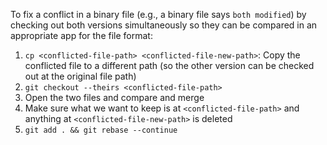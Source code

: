 To fix a conflict in a binary file (e.g., a binary file says `both modified`) by checking out both versions simultaneously so they can be compared in an appropriate app for the file format:

1. `cp <conflicted-file-path> <conflicted-file-new-path>`: Copy the conflicted file to a different path (so the other version can be checked out at the original file path)
2. `git checkout --theirs <conflicted-file-path>`
3. Open the two files and compare and merge
4. Make sure what we want to keep is at `<conflicted-file-path>` and anything at `<conflicted-file-new-path>` is deleted
5. `git add . && git rebase --continue`
